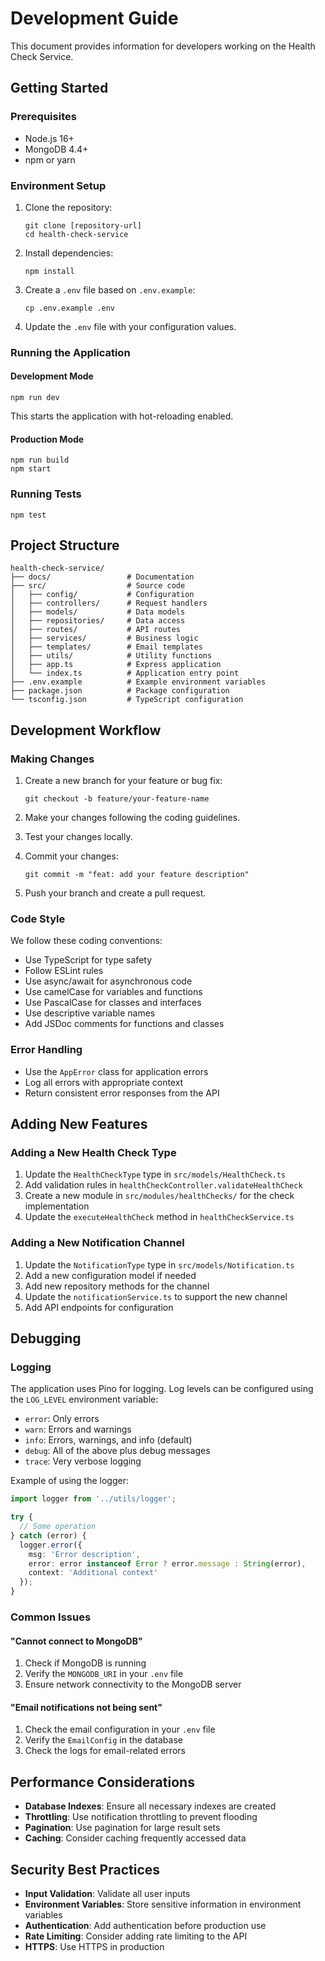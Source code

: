 # Development Guide

This document provides information for developers working on the Health Check Service.

## Getting Started

### Prerequisites

- Node.js 16+ 
- MongoDB 4.4+
- npm or yarn

### Environment Setup

1. Clone the repository:
   ```
   git clone [repository-url]
   cd health-check-service
   ```

2. Install dependencies:
   ```
   npm install
   ```

3. Create a `.env` file based on `.env.example`:
   ```
   cp .env.example .env
   ```

4. Update the `.env` file with your configuration values.

### Running the Application

#### Development Mode

```
npm run dev
```

This starts the application with hot-reloading enabled.

#### Production Mode

```
npm run build
npm start
```

### Running Tests

```
npm test
```

## Project Structure

```
health-check-service/
├── docs/                 # Documentation
├── src/                  # Source code
│   ├── config/           # Configuration
│   ├── controllers/      # Request handlers
│   ├── models/           # Data models
│   ├── repositories/     # Data access
│   ├── routes/           # API routes
│   ├── services/         # Business logic
│   ├── templates/        # Email templates
│   ├── utils/            # Utility functions
│   ├── app.ts            # Express application
│   └── index.ts          # Application entry point
├── .env.example          # Example environment variables
├── package.json          # Package configuration
└── tsconfig.json         # TypeScript configuration
```

## Development Workflow

### Making Changes

1. Create a new branch for your feature or bug fix:
   ```
   git checkout -b feature/your-feature-name
   ```

2. Make your changes following the coding guidelines.

3. Test your changes locally.

4. Commit your changes:
   ```
   git commit -m "feat: add your feature description"
   ```

5. Push your branch and create a pull request.

### Code Style

We follow these coding conventions:

- Use TypeScript for type safety
- Follow ESLint rules
- Use async/await for asynchronous code
- Use camelCase for variables and functions
- Use PascalCase for classes and interfaces
- Use descriptive variable names
- Add JSDoc comments for functions and classes

### Error Handling

- Use the `AppError` class for application errors
- Log all errors with appropriate context
- Return consistent error responses from the API

## Adding New Features

### Adding a New Health Check Type

1. Update the `HealthCheckType` type in `src/models/HealthCheck.ts`
2. Add validation rules in `healthCheckController.validateHealthCheck`
3. Create a new module in `src/modules/healthChecks/` for the check implementation
4. Update the `executeHealthCheck` method in `healthCheckService.ts`

### Adding a New Notification Channel

1. Update the `NotificationType` type in `src/models/Notification.ts`
2. Add a new configuration model if needed
3. Add new repository methods for the channel
4. Update the `notificationService.ts` to support the new channel
5. Add API endpoints for configuration

## Debugging

### Logging

The application uses Pino for logging. Log levels can be configured using the `LOG_LEVEL` environment variable:

- `error`: Only errors
- `warn`: Errors and warnings
- `info`: Errors, warnings, and info (default)
- `debug`: All of the above plus debug messages
- `trace`: Very verbose logging

Example of using the logger:

```typescript
import logger from '../utils/logger';

try {
  // Some operation
} catch (error) {
  logger.error({
    msg: 'Error description',
    error: error instanceof Error ? error.message : String(error),
    context: 'Additional context'
  });
}
```

### Common Issues

#### "Cannot connect to MongoDB"

1. Check if MongoDB is running
2. Verify the `MONGODB_URI` in your `.env` file
3. Ensure network connectivity to the MongoDB server

#### "Email notifications not being sent"

1. Check the email configuration in your `.env` file
2. Verify the `EmailConfig` in the database
3. Check the logs for email-related errors

## Performance Considerations

- **Database Indexes**: Ensure all necessary indexes are created
- **Throttling**: Use notification throttling to prevent flooding
- **Pagination**: Use pagination for large result sets
- **Caching**: Consider caching frequently accessed data

## Security Best Practices

- **Input Validation**: Validate all user inputs
- **Environment Variables**: Store sensitive information in environment variables
- **Authentication**: Add authentication before production use
- **Rate Limiting**: Consider adding rate limiting to the API
- **HTTPS**: Use HTTPS in production